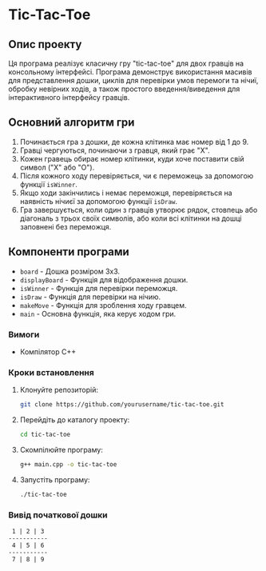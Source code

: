 # Tic-Tac-Toe

## Опис проекту

Ця програма реалізує класичну гру "tic-tac-toe" для двох гравців на консольному інтерфейсі. Програма демонструє використання масивів для представлення дошки, циклів для перевірки умов перемоги та нічиї, обробку невірних ходів, а також простого введення/виведення для інтерактивного інтерфейсу гравців.

## Основний алгоритм гри

1. Починається гра з дошки, де кожна клітинка має номер від 1 до 9.
2. Гравці чергуються, починаючи з гравця, який грає "X".
3. Кожен гравець обирає номер клітинки, куди хоче поставити свій символ ("X" або "O").
4. Після кожного ходу перевіряється, чи є переможець за допомогою функції `isWinner`.
5. Якщо ходи закінчились і немає переможця, перевіряється на наявність нічиєї за допомогою функції `isDraw`.
6. Гра завершується, коли один з гравців утворює рядок, стовпець або діагональ з трьох своїх символів, або коли всі клітинки на дошці заповнені без переможця.

## Компоненти програми

- `board` - Дошка розміром 3x3.
- `displayBoard` - Функція для відображення дошки.
- `isWinner` - Функція для перевірки переможця.
- `isDraw` - Функція для перевірки на нічию.
- `makeMove` - Функція для зроблення ходу гравцем.
- `main` - Основна функція, яка керує ходом гри.

### Вимоги

- Компілятор C++

### Кроки встановлення

1. Клонуйте репозиторій:
    ```sh
    git clone https://github.com/yourusername/tic-tac-toe.git
    ```
2. Перейдіть до каталогу проекту:
    ```sh
    cd tic-tac-toe
    ```
3. Скомпілюйте програму:
    ```sh
    g++ main.cpp -o tic-tac-toe
    ```
4. Запустіть програму:
    ```sh
    ./tic-tac-toe
    ```

### Вивід початкової дошки

```plaintext
 1 | 2 | 3
-----------
 4 | 5 | 6
-----------
 7 | 8 | 9
